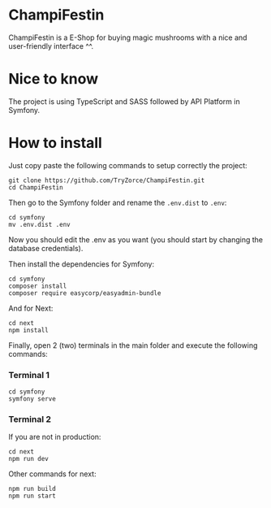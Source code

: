 # ChampiFestin
ChampiFestin is a E-Shop for buying magic mushrooms with a nice and user-friendly interface ^^.

# Nice to know
The project is using TypeScript and SASS followed by API Platform in Symfony.

# How to install
Just copy paste the following commands to setup correctly the project:
```
git clone https://github.com/TryZorce/ChampiFestin.git
cd ChampiFestin
```
Then go to the Symfony folder and rename the `.env.dist` to `.env`:
```
cd symfony
mv .env.dist .env
```
Now you should edit the .env as you want (you should start by changing the database credentials).

Then install the dependencies for Symfony:
```
cd symfony
composer install
composer require easycorp/easyadmin-bundle
```

And for Next:
```
cd next
npm install
```

Finally, open 2 (two) terminals in the main folder and execute the following commands:

### Terminal 1
```
cd symfony
symfony serve
```

### Terminal 2
If you are not in production:
```
cd next
npm run dev
```

Other commands for next:
```
npm run build
npm run start
```
